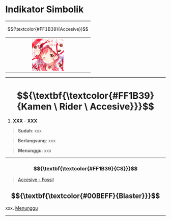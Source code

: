 # Indikator Simbolik
<div align="center">
<table style="margin-left: auto; margin-right: auto;"><tr>
  <td><p align="center">
    $${\textcolor{#FF1B39}{Accesive}}$$
  </p></td></tr><tr><th>
    <img src="https://github.com/Minecube1510/s4mpl3_m3m0ry/blob/main/B1-Main_Images_Storage/B1.001-BTC_Symbols/c03_AVD.png", width="100">
  </th></tr>
</table>
</div>

---

# $${\textbf{\textcolor{#FF1B39}{Kamen \ Rider \ Accesive}}}$$

1. **XXX** - **XXX**
> **Sudah**:
> xxx

> **Berlangsung**:
> xxx

> **Menunggu**:
> xxx

---

### $${\textbf{\textcolor{#FF1B39}{CS}}}$$
> [Accesive - Fossil](CS)

$${\textbf{\textcolor{#00BEFF}{Blaster}}}$$
---
xxx. [Menunggu](CS)

---
